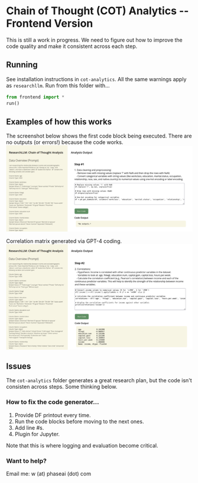 # Chain of Thought (COT) Analytics -- Frontend Version

This is still a work in progress. We need to figure out how to improve the code quality and make it consistent across each step.

## Running

See installation instructions in `cot-analytics`. All the same warnings apply as `researchllm`. Run from this folder with...
```python
from frontend import *
run()
```

## Examples of how this works

The screenshot below shows the first code block being executed. There are no outputs (or errors!) because the code works.
![Screenshot showing Step 1 running.](cot-scr-1.png)

Correlation matrix generated via GPT-4 coding.
![Screenshot showing Step 2 running.](cot-scr-2.png)

## Issues

The `cot-analytics` folder generates a great research plan, but the code isn't consisten across steps. Some thinking below.

### How to fix the code generator...

1. Provide DF printout every time.
2. Run the code blocks before moving to the next ones.
3. Add line #s.
4. Plugin for Jupyter.

Note that this is where logging and evaluation become critical.

### Want to help?

Email me: w (at) phaseai (dot) com
